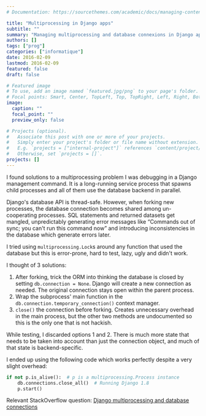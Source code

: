 ```yaml
---
# Documentation: https://sourcethemes.com/academic/docs/managing-content/

title: "Multiprocessing in Django apps"
subtitle: ""
summary: "Managing multiprocessing and database connexions in Django apps"
authors: []
tags: ["prog"]
categories: ["informatique"]
date: 2016-02-09
lastmod: 2016-02-09
featured: false
draft: false

# Featured image
# To use, add an image named `featured.jpg/png` to your page's folder.
# Focal points: Smart, Center, TopLeft, Top, TopRight, Left, Right, BottomLeft, Bottom, BottomRight.
image:
  caption: ""
  focal_point: ""
  preview_only: false

# Projects (optional).
#   Associate this post with one or more of your projects.
#   Simply enter your project's folder or file name without extension.
#   E.g. `projects = ["internal-project"]` references `content/project/deep-learning/index.md`.
#   Otherwise, set `projects = []`.
projects: []
---
```


<p>I found solutions to a multiprocessing problem I was debugging in a Django management command. It is a long-running service process that spawns child processes and all of them use the database backend in parallel.</p>

<p>Django's database API is thread-safe. However, when forking new processes, the database connection becomes shared among un-cooperating processes. SQL statements and returned datasets get mangled, unpredictably generating error messages like “Commands out of sync; you can't run this command now” and introducing inconsistencies in the database which generate errors later.</p>

<p>I tried using <code>multiprocessing.Lock</code>s around any function that used the database but this is error-prone, hard to test, lazy, ugly and didn't work.</p>

<p>I thought of 3 solutions:</p>

<ol>
<li>After forking, trick the ORM into thinking the database is closed by setting <code>db.connection = None</code>. Django will create a new connection as needed. The original connection stays open within the parent process.</li>
<li>Wrap the subprocess' main function in the <code>db.connection.temporary_connection()</code> context manager.</li>
<li><code>close()</code> the connection before forking. Creates unnecessary overhead in the main process, but the other two methods are undocumented so this is the only one that is not hackish.</li>
</ol>

<p>While testing, I discarded options 1 and 2. There is much more state that needs to be taken into account than just the connection object, and much of that state is backend-specific.</p>

<p>I ended up using the following code which works perfectly despite a very slight overhead:</p>

```python
if not p.is_alive():  # p is a multiprocessing.Process instance
    db.connections.close_all()  # Running Django 1.8
    p.start()
```

<p>Relevant StackOverflow question: <a href="https://stackoverflow.com/questions/8242837/django-multiprocessing-and-database-connections">Django multiprocessing and database connections</a></p>
